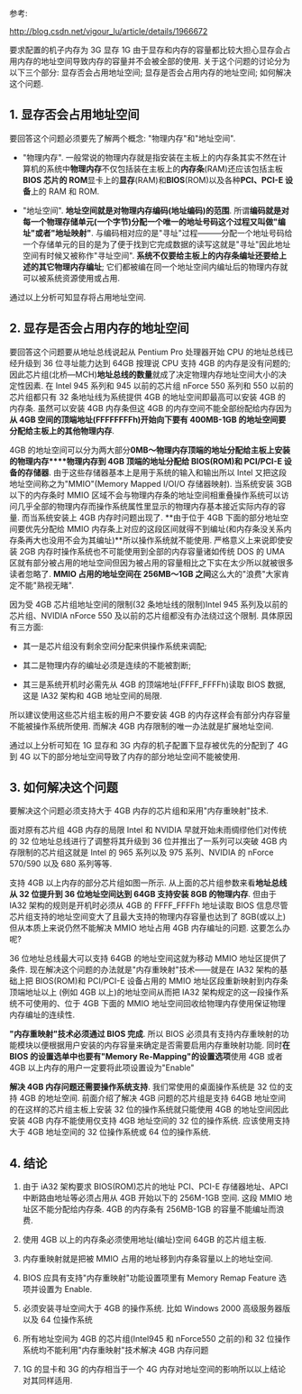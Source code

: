 参考:

http://blog.csdn.net/vigour_lu/article/details/1966672

要求配置的机子内存为 3G 显存 1G 由于显存和内存的容量都比较大担心显存会占用内存的地址空间导致内存的容量并不会被全部的使用. 关于这个问题的讨论分为以下三个部分: 显存否会占用地址空间; 显存是否会占用内存的地址空间; 如何解决这个问题.

## 1. 显存否会占用地址空间

要回答这个问题必须要先了解两个概念: "物理内存"和"地址空间".

- "物理内存". 一般常说的物理内存就是指安装在主板上的内存条其实不然在计算机的系统中**物理内存**不仅包括装在主板上的**内存条**(RAM)还应该包括主板**BIOS 芯片的 ROM**显卡上的**显存**(RAM)和**BIOS**(ROM)以及各种**PCI、PCI-E 设备**上的 RAM 和 ROM.

- "地址空间". **地址空间就是对物理内存编码(地址编码)的范围**. 所谓**编码就是对每一个物理存储单元(一个字节)分配一个唯一的地址号码这个过程又叫做"编址"或者"地址映射"**. 与编码相对应的是"寻址"过程———分配一个地址号码给一个存储单元的目的是为了便于找到它完成数据的读写这就是"寻址"因此地址空间有时候又被称作"寻址空间". **系统不仅要给主板上的内存条编址还要给上述的其它物理内存编址**; 它们都被编在同一个地址空间内编址后的物理内存就可以被系统资源使用或占用.

通过以上分析可知显存将占用地址空间.

## 2. 显存是否会占用内存的地址空间

要回答这个问题要从地址总线说起从 Pentium Pro 处理器开始 CPU 的地址总线已经升级到 36 位寻址能力达到 64GB 按理说 CPU 支持 4GB 的内存是没有问题的; 因此芯片组(北桥—MCH)**地址总线的数量**就成了决定物理内存地址空间大小的决定性因素. 在 Intel 945 系列和 945 以前的芯片组 nForce 550 系列和 550 以前的芯片组都只有 32 条地址线为系统提供 4GB 的地址空间即最高可以安装 4GB 的内存条. 虽然可以安装 4GB 内存条但这 4GB 的内存空间不能全部纷配给内存因为**从 4GB 空间的顶端地址(FFFFFFFFh)开始向下要有 400MB-1GB 的地址空间要分配给主板上的其他物理内存**.

4GB 的地址空间可以分为两大部分**0MB～物理内存顶端的地址分配给主板上安装的物理内存****物理内存到 4GB 顶端的地址分配给 BIOS(ROM)和 PCI/PCI-E 设备的存储器**. 由于这些存储器基本上是用于系统的输入和输出所以 Intel 又把这段地址空间称之为"MMIO"(Memory Mapped I/OI/O 存储器映射). 当系统安装 3GB 以下的内存条时 MMIO 区域不会与物理内存条的地址空间相重叠操作系统可以访问几乎全部的物理内存而操作系统属性里显示的物理内存基本接近实际内存的容量. 而当系统安装上 4GB 内存时问题出现了. **由于位于 4GB 下面的部分地址空间要优先分配给 MMIO 内存条上对应的这段区间就得不到编址(和内存条没关系内存条再大也没用不会为其编址)**所以操作系统就不能使用. 严格意义上来说即使安装 2GB 内存时操作系统也不可能使用到全部的内存容量诸如传统 DOS 的 UMA 区就有部分被占用的地址空间但因为被占用的容量相比之下实在太少所以就被很多读者忽略了. **MMIO 占用的地址空间在 256MB～1GB 之间**这么大的"浪费"大家肯定不能"熟视无睹".

因为受 4GB 芯片组地址空间的限制(32 条地址线的限制)Intel 945 系列及以前的芯片组、NVIDIA nForce 550 及以前的芯片组都没有办法绕过这个限制. 具体原因有三方面:

- 其一是芯片组没有剩余空间分配来供操作系统来调配;

- 其二是物理内存的编址必须是连续的不能被割断;

- 其三是系统开机时必需先从 4GB 的顶端地址(FFFF_FFFFh)读取 BIOS 数据, 这是 IA32 架构和 4GB 地址空间的局限.

所以建议使用这些芯片组主板的用户不要安装 4GB 的内存这样会有部分内存容量不能被操作系统所使用. 而解决 4GB 内存限制的唯一办法就是扩展地址空间.

通过以上分析可知在 1G 显存和 3G 内存的机子配置下显存被优先的分配到了 4G 到 4G 以下的部分地址空间导致了内存的部分地址空间不能被使用.

## 3. 如何解决这个问题

要解决这个问题必须支持大于 4GB 内存的芯片组和采用"内存重映射"技术.

面对原有芯片组 4GB 内存的局限 Intel 和 NVIDIA 早就开始未雨绸缪他们对传统的 32 位地址总线进行了调整将其升级到 36 位并推出了一系列可以突破 4GB 内存限制的芯片组这就是 Intel 的 965 系列以及 975 系列、NVIDIA 的 nForce 570/590 以及 680 系列等等.

支持 4GB 以上内存的部分芯片组如图一所示.  从上面的芯片组参数来看**地址总线从 32 位提升到 36 位地址空间达到 64GB 支持安装 8GB 的物理内存**. 但由于 IA32 架构的规则是开机时必须从 4GB 的 FFFF_FFFFh 地址读取 BIOS 信息尽管芯片组支持的地址空间变大了且最大支持的物理内存容量也达到了 8GB(或以上)但从本质上来说仍然不能解决 MMIO 地址占用 4GB 内存编址的问题. 这要怎么办呢?

36 位地址总线最大可以支持 64GB 的地址空间这就为移动 MMIO 地址区提供了条件. 现在解决这个问题的办法就是"内存重映射"技术——就是在 IA32 架构的基础上把 BIOS(ROM)和 PCI/PCI-E 设备占用的 MMIO 地址区段重新映射到内存条顶端地址以上 (例如 4GB 以上)的地址空间从而把 IA32 架构规定的这一段操作系统不可使用的、位于 4GB 下面的 MMIO 地址空间回收给物理内存使用保证物理内存编址的连续性.

**"内存重映射"技术必须通过 BIOS 完成**. 所以 BIOS 必须具有支持内存重映射的功能模块以便根据用户安装的内存容量来确定是否需要启用内存重映射功能. 同时**在 BIOS 的设置选单中也要有"Memory Re-Mapping"的设置选项**使用 4GB 或者 4GB 以上内存的用户一定要将此项设置设为"Enable"

**解决 4GB 内存问题还需要操作系统支持**. 我们常使用的桌面操作系统是 32 位的支持 4GB 的地址空间. 前面介绍了解决 4GB 问题的芯片组是支持 64GB 地址空间的在这样的芯片组主板上安装 32 位的操作系统就只能使用 4GB 的地址空间因此安装 4GB 内存不能使用仅支持 4GB 地址空间的 32 位的操作系统. 应该使用支持大于 4GB 地址空间的 32 位操作系统或 64 位的操作系统.

## 4. 结论

1. 由于 iA32 架构要求 BIOS(ROM)芯片的地址 PCI、PCI-E 存储器地址、APCI 中断路由地址等必须占用从 4GB 开始以下的 256M-1GB 空间. 这段 MMIO 地址区不能分配给内存条. 4GB 的内存条有 256MB-1GB 的容量不能编址而浪费.

2. 使用 4GB 以上的内存条必须使用地址(编址)空间 64GB 的芯片组主板.

3. 内存重映射就是把被 MMIO 占用的地址移到内存条容量以上的地址空间.

4. BIOS 应具有支持"内存重映射"功能设置项里有 Memory Remap Feature 选项并设置为 Enable.

5. 必须安装寻址空间大于 4GB 的操作系统. 比如 Windows 2000 高级服务器版以及 64 位操作系统

6. 所有地址空间为 4GB 的芯片组(Intel945 和 nForce550 之前的)和 32 位操作系统均不能利用"内存重映射"技术解决 4GB 内存问题

7. 1G 的显卡和 3G 的内存相当于一个 4G 内存对地址空间的影响所以以上结论对其同样适用.